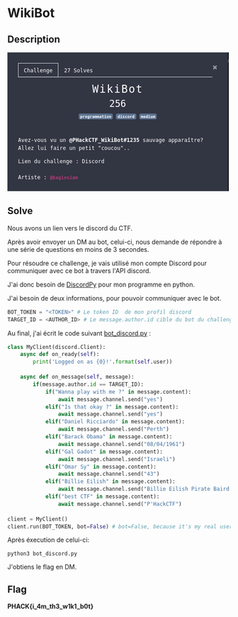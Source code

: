 # WikiBot

## Description

![WikiBot - P'Hack'21](WikiBot.PNG)

## Solve

Nous avons un lien vers le discord du CTF.

Après avoir envoyer un DM au bot, celui-ci, nous demande de répondre à une série de questions en moins de 3 secondes.

Pour résoudre ce challenge, je vais utilisé mon compte Discord pour communiquer avec ce bot à travers l'API discord.

J'ai donc besoin de [DiscordPy](https://discordpy.readthedocs.io/en/latest/index.html) pour mon programme en python.

J'ai besoin de deux informations, pour pouvoir communiquer avec le bot.

```python
BOT_TOKEN = "<TOKEN>" # Le token ID  de mon profil discord
TARGET_ID = <AUTHOR_ID> # Le message.author.id cible du bot du challenge
```

Au final, j'ai écrit le code suivant [bot_discord.py](bot_discord.py) :

```python
class MyClient(discord.Client):
    async def on_ready(self):
        print('Logged on as {0}!'.format(self.user))

    async def on_message(self, message):
        if(message.author.id == TARGET_ID):
            if("Wanna play with me ?" in message.content):
                await message.channel.send("yes")
            elif("Is that okay ?" in message.content):
                await message.channel.send("yes")
            elif("Daniel Ricciardo" in message.content):
                await message.channel.send("Perth")
            elif("Barack Obama" in message.content):
                await message.channel.send("08/04/1961")
            elif("Gal Gadot" in message.content):
                await message.channel.send("Israeli")
            elif("Omar Sy" in message.content):
                await message.channel.send("43")
            elif("Billie Eilish" in message.content):
                await message.channel.send("Billie Eilish Pirate Baird O'Connell")
            elif("best CTF" in message.content):
                await message.channel.send("P'HackCTF")

client = MyClient()
client.run(BOT_TOKEN, bot=False) # bot=False, because it's my real user token account (not a dev bot_token from discord)
```

Après éxecution de celui-ci:
```shell
python3 bot_discord.py
```

J'obtiens le flag en DM.

## Flag

**PHACK{i_4m_th3_w1k1_b0t}**
